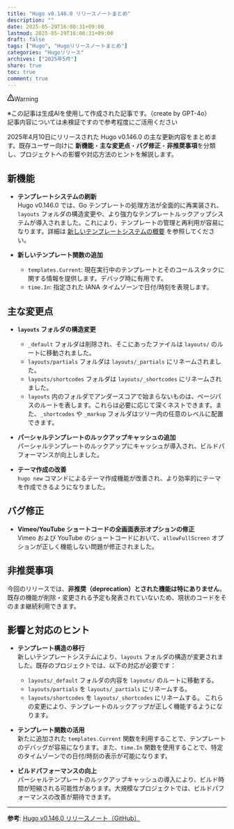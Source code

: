 ```yaml
---
title: "Hugo v0.146.0 リリースノートまとめ"
description: ""
date: 2025-05-29T16:08:31+09:00
lastmod: 2025-05-29T16:08:31+09:00
draft: false
tags: ["Hugo", "Hugoリリースノートまとめ"]
categories: "Hugoリリース"
archives: ["2025年5月"]
share: true
toc: true
comment: true
---
```


<div class="markdown-alert markdown-alert-warning" dir="auto"><p class="markdown-alert-title" dir="auto"><svg class="octicon octicon-alert mr-2" viewBox="0 0 16 16" version="1.1" width="16" height="16" aria-hidden="true"><path d="M6.457 1.047c.659-1.234 2.427-1.234 3.086 0l6.082 11.378A1.75 1.75 0 0 1 14.082 15H1.918a1.75 1.75 0 0 1-1.543-2.575Zm1.763.707a.25.25 0 0 0-.44 0L1.698 13.132a.25.25 0 0 0 .22.368h12.164a.25.25 0 0 0 .22-.368Zm.53 3.996v2.5a.75.75 0 0 1-1.5 0v-2.5a.75.75 0 0 1 1.5 0ZM9 11a1 1 0 1 1-2 0 1 1 0 0 1 2 0Z"></path></svg>Warning</p><p dir="auto">※この記事は生成AIを使用して作成された記事です。（create by GPT-4o）<br>記事内容については未検証ですので参考程度にご活用ください</p>
</div>

2025年4月10日にリリースされた Hugo v0.146.0 の主な更新内容をまとめます。既存ユーザー向けに **新機能**・**主な変更点**・**バグ修正**・**非推奨事項**を分類し、プロジェクトへの影響や対応方法のヒントを解説します。

## 新機能

- **テンプレートシステムの刷新**  
  Hugo v0.146.0 では、Go テンプレートの処理方法が全面的に再実装され、`layouts` フォルダの構造変更や、より強力なテンプレートルックアップシステムが導入されました。これにより、テンプレートの管理と再利用が容易になります。詳細は [新しいテンプレートシステムの概要](https://gohugo.io/templates/new-templatesystem-overview/) を参照してください。

- **新しいテンプレート関数の追加**  
  - `templates.Current`: 現在実行中のテンプレートとそのコールスタックに関する情報を提供します。デバッグ時に有用です。
  - `time.In`: 指定された IANA タイムゾーンで日付/時刻を表現します。

## 主な変更点

- **`layouts` フォルダの構造変更**  
  - `_default` フォルダは削除され、そこにあったファイルは `layouts/` のルートに移動されました。
  - `layouts/partials` フォルダは `layouts/_partials` にリネームされました。
  - `layouts/shortcodes` フォルダは `layouts/_shortcodes` にリネームされました。
  - `layouts` 内のフォルダでアンダースコアで始まらないものは、ページパスのルートを表します。これらは必要に応じて深くネストできます。また、`_shortcodes` や `_markup` フォルダはツリー内の任意のレベルに配置できます。

- **パーシャルテンプレートのルックアップキャッシュの追加**  
  パーシャルテンプレートのルックアップにキャッシュが導入され、ビルドパフォーマンスが向上しました。

- **テーマ作成の改善**  
  `hugo new` コマンドによるテーマ作成機能が改善され、より効率的にテーマを作成できるようになりました。

## バグ修正

- **Vimeo/YouTube ショートコードの全画面表示オプションの修正**  
  Vimeo および YouTube のショートコードにおいて、`allowFullScreen` オプションが正しく機能しない問題が修正されました。

## 非推奨事項

今回のリリースでは、**非推奨（deprecation）とされた機能は特にありません**。既存の機能が削除・変更される予定も発表されていないため、現状のコードをそのまま継続利用できます。

## 影響と対応のヒント

- **テンプレート構造の移行**  
  新しいテンプレートシステムにより、`layouts` フォルダの構造が変更されました。既存のプロジェクトでは、以下の対応が必要です：
  - `layouts/_default` フォルダの内容を `layouts/` のルートに移動する。
  - `layouts/partials` を `layouts/_partials` にリネームする。
  - `layouts/shortcodes` を `layouts/_shortcodes` にリネームする。
  これらの変更により、テンプレートのルックアップが正しく機能するようになります。

- **テンプレート関数の活用**  
  新たに追加された `templates.Current` 関数を利用することで、テンプレートのデバッグが容易になります。また、`time.In` 関数を使用することで、特定のタイムゾーンでの日付/時刻の表示が可能になります。

- **ビルドパフォーマンスの向上**  
  パーシャルテンプレートのルックアップキャッシュの導入により、ビルド時間が短縮される可能性があります。大規模なプロジェクトでは、ビルドパフォーマンスの改善が期待できます。

---

**参考**: [Hugo v0.146.0 リリースノート（GitHub）](https://github.com/gohugoio/hugo/releases/tag/v0.146.0)

